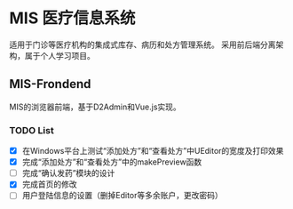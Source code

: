 # MIS 医疗信息系统
适用于门诊等医疗机构的集成式库存、病历和处方管理系统。
采用前后端分离架构，属于个人学习项目。

## MIS-Frondend
MIS的浏览器前端，基于D2Admin和Vue.js实现。 

### TODO List
- [x] 在Windows平台上测试“添加处方”和“查看处方”中UEditor的宽度及打印效果
- [x] 完成“添加处方”和“查看处方”中的makePreview函数
- [ ] 完成“确认发药”模块的设计
- [x] 完成首页的修改
- [ ] 用户登陆信息的设置（删掉Editor等多余账户，更改密码）
